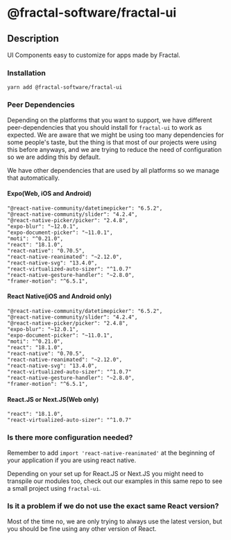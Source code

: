 # @fractal-software/fractal-ui

## Description

UI Components easy to customize for apps made by Fractal.

### Installation

`yarn add @fractal-software/fractal-ui`

### Peer Dependencies

Depending on the platforms that you want to support, we have different peer-dependencies that you should install for `fractal-ui` to work as expected. We are aware that we might be using too many dependencies for some people's taste, but the thing is that most of our projects were using this before anyways, and we are trying to reduce the need of configuration so we are adding this by default.

We have other dependencies that are used by all platforms so we manage that automatically.

#### Expo(Web, iOS and Android)

```
"@react-native-community/datetimepicker": "6.5.2",
"@react-native-community/slider": "4.2.4",
"@react-native-picker/picker": "2.4.8",
"expo-blur": "~12.0.1",
"expo-document-picker": "~11.0.1",
"moti": "^0.21.0",
"react": "18.1.0",
"react-native": "0.70.5",
"react-native-reanimated": "~2.12.0",
"react-native-svg": "13.4.0",
"react-virtualized-auto-sizer": "^1.0.7"
"react-native-gesture-handler": "~2.8.0",
"framer-motion": "^6.5.1",
```

#### React Native(iOS and Android only)

```
"@react-native-community/datetimepicker": "6.5.2",
"@react-native-community/slider": "4.2.4",
"@react-native-picker/picker": "2.4.8",
"expo-blur": "~12.0.1",
"expo-document-picker": "~11.0.1",
"moti": "^0.21.0",
"react": "18.1.0",
"react-native": "0.70.5",
"react-native-reanimated": "~2.12.0",
"react-native-svg": "13.4.0",
"react-virtualized-auto-sizer": "^1.0.7"
"react-native-gesture-handler": "~2.8.0",
"framer-motion": "^6.5.1",
```

#### React.JS or Next.JS(Web only)

```
"react": "18.1.0",
"react-virtualized-auto-sizer": "^1.0.7"
```

### Is there more configuration needed?

Remember to add `import 'react-native-reanimated'` at the beginning of your application if you are using react native.

Depending on your set up for React.JS or Next.JS you might need to transpile our modules too, check out our examples in this same repo to see a small project using `fractal-ui`.

### Is it a problem if we do not use the exact same React version?

Most of the time no, we are only trying to always use the latest version, but you should be fine using any other version of React.
